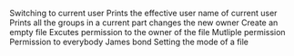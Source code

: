 Switching to current user
Prints the effective user name of current user
Prints all the groups in a current part
changes the new owner
Create an empty file
Excutes permission to the owner of the file
Mutliple permission
Permission to everybody
James bond
Setting the mode of a file

